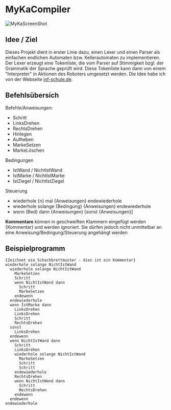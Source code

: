 # MyKaCompiler
![MyKaScreenShot](https://user-images.githubusercontent.com/20445926/137966829-82076940-6bf2-4121-885d-0a9e2cd12593.PNG)

## Idee / Ziel
Dieses Projekt dient in erster Linie dazu, einen Lexer und einen Parser als einfachen endlichen Automaten bzw. Kellerautomaten zu implementieren. Der Lexer erzeugt eine Tokenliste, die vom Parser auf Stimmigkeit bzgl. der Grammatik der Sprache geprüft wird. Diese Tokenliste kann dann von einem "Interpreter" in Aktionen des Roboters umgesetzt werden.
Die Idee habe ich von der Webseite [inf-schule.de](https://www.inf-schule.de/automaten-sprachen/interpretercompiler/syntaxsemantikueberblick/einstieg_myka).

## Befehlsübersich
Befehle/Anweisungen: 
* Schritt
* LinksDrehen
* RechtsDrehen
* Hinlegen
* Aufheben
* MarkeSetzen
* MarkeLöschen

Bedingungen
* IstWand / NichtIstWand
* IstMarke / NichtIstMarke
* IstZiegel / NichtIstZiegel

Steuerung
* wiederhole {n} mal {Anweisungen} endewiederhole
* wiederhole solange {Bedingung} {Anweisungen} endewiederhole
* wenn {Bed} dann {Anweisungen} [sonst {Anweisungen}]

**Kommentare** können in geschweiften Klammern eingefügt werden {Kommentar} und werden ignoriert. Sie dürfen jedoch nicht unmittelbar an eine Anweisung/Bedingung/Steuerung angehängt werden

## Beispielprogramm
~~~~
{Zeichnet ein Schachbrettmuster - dies ist ein Kommentar}
wiederhole solange NichtIstWand
  wiederhole solange NichtIstWand
    MarkeSetzen
    Schritt
    wenn NichtIstWand dann
      Schritt
      MarkeSetzen
    endewenn
  endewiederhole
  wenn IstMarke dann
    LinksDrehen
    LinksDrehen
    Schritt
    RechtsDrehen
  sonst
    LinksDrehen
  endewenn
  wenn NichtIstWand dann
    Schritt
    LinksDrehen
    wiederhole solange NichtIstWand
      MarkeSetzen
      Schritt
      Schritt
    endewiederhole
    RechtsDrehen
    wenn NichtIstWand dann
      Schritt
      RechtsDrehen
    endewenn
  endewenn
endewiederhole
~~~~
